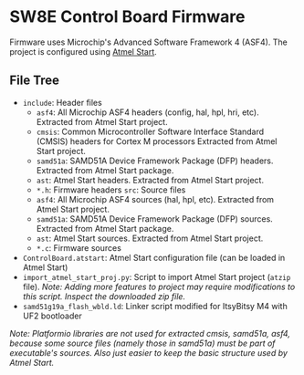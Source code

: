 # SW8E Control Board Firmware

Firmware uses Microchip's Advanced Software Framework 4 (ASF4). The project is configured using [Atmel Start](start.atmel.com).

## File Tree

- `include`: Header files
    - `asf4`: All Microchip ASF4 headers (config, hal, hpl, hri, etc). Extracted from Atmel Start project.
    - `cmsis`: Common Microcontroller Software Interface Standard (CMSIS) headers for Cortex M processors Extracted from Atmel Start project.
    - `samd51a`: SAMD51A Device Framework Package (DFP) headers. Extracted from Atmel Start package.
    - `ast`: Atmel Start headers. Extracted from Atmel Start project.
    - `*.h`: Firmware headers
`src`: Source files
    - `asf4`: All Microchip ASF4 sources (hal, hpl, etc). Extracted from Atmel Start project.
    - `samd51a`: SAMD51A Device Framework Package (DFP) sources. Extracted from Atmel Start package.
    - `ast`: Atmel Start sources. Extracted from Atmel Start project.
    - `*.c`: Firmware sources
- `ControlBoard.atstart`: Atmel Start configuration file (can be loaded in Atmel Start)
- `import_atmel_start_proj.py`: Script to import Atmel Start project (`atzip` file). *Note: Adding more features to project may require modifications to this script. Inspect the downloaded zip file.*
- `samd51g19a_flash_wbld.ld`: Linker script modified for ItsyBitsy M4 with UF2 bootloader


*Note: Platformio libraries are not used for extracted cmsis, samd51a, asf4, because some source files (namely those in samd51a) must be part of executable's sources. Also just easier to keep the basic structure used by Atmel Start.*